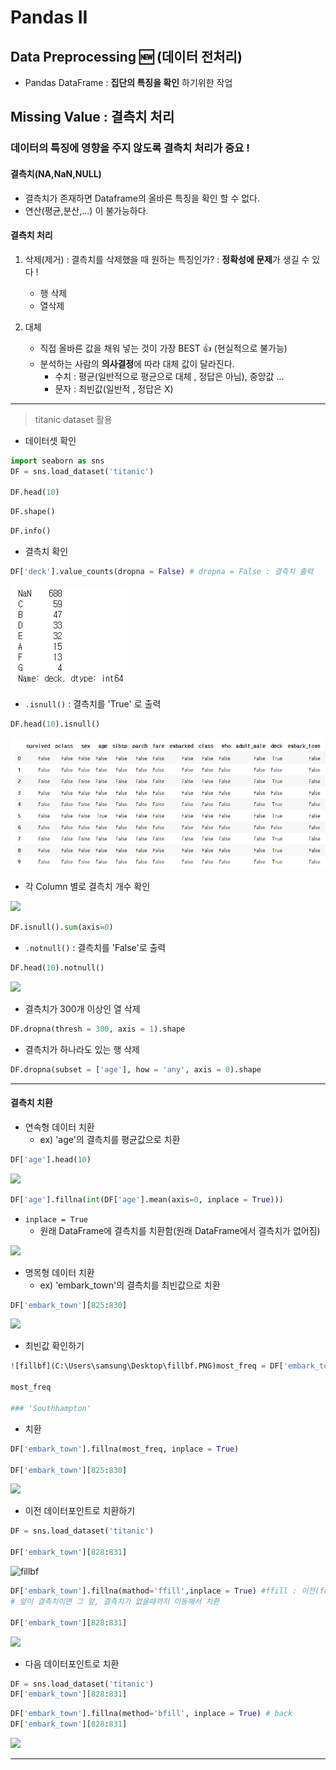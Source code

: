# Pandas II

## Data Preprocessing :new: (데이터 전처리)

* Pandas DataFrame : **집단의 특징을 확인** 하기위한 작업

## Missing Value : 결측치 처리

### **데이터의 특징에 영향을 주지 않도록** 결측치 처리가 중요 !

#### 결측치(NA,NaN,NULL)

* 결측치가 존재하면 Dataframe의 올바른 특징을 확인 할 수 없다.
* 연산(평균,분산,...) 이 불가능하다.

#### 결측치 처리

1. 삭제(제거) : 결측치를 삭제했을 때 원하는 특징인가? : **정확성에 문제**가 생길 수 있다 !
   * 행 삭제
   * 열삭제

2. 대체
   * 직접 올바른 값을 채워 넣는 것이 가장 BEST :thumbsup: (현실적으로 불가능)
   * 분석하는 사람의 **의사결정**에 따라 대체 값이 달라진다.
     * 수치 : 평균(일반적으로 평균으로 대체 , 정답은 아님), 중앙값 ...
     * 문자 : 최빈값(일반적 , 정답은 X)

---

> titanic dataset 활용

* 데이터셋 확인

```python
import seaborn as sns
DF = sns.load_dataset('titanic')

DF.head(10)
```

```python
DF.shape()
```

```python
DF.info()
```

* 결측치 확인

```python
DF['deck'].value_counts(dropna = False) # dropna = False : 결측치 출력
```

![](https://github.com/soowoong0329/TIL/blob/master/img/missing_data/dropnafalse.PNG?raw=true)

* `.isnull()` : 결측치를 'True' 로 출력

```python
DF.head(10).isnull()
```

![](https://github.com/soowoong0329/TIL/blob/master/img/missing_data/isnull.PNG?raw=true)

* 각 Column 별로 결측치 개수 확인

![](C:\Users\samsung\Desktop\axis.PNG)

```python
DF.isnull().sum(axis=0)
```

* `.notnull()` : 결측치를 'False'로 출력

```python
DF.head(10).notnull()
```

![](C:\Users\samsung\Desktop\notnull.PNG)

* 결측치가 300개 이상인 열 삭제

```python
DF.dropna(thresh = 300, axis = 1).shape
```

* 결측치가 하나라도 있는 행 삭제

```python
DF.dropna(subset = ['age'], how = 'any', axis = 0).shape
```

---

#### 결측치 치환

* 연속형 데이터 치환
  * ex) 'age'의 결측치를 평균값으로 치환

```python
DF['age'].head(10)
```

![](C:\Users\samsung\Desktop\agebefore.PNG)

```python
DF['age'].fillna(int(DF['age'].mean(axis=0, inplace = True)))
```

* `inplace = True`
  * 원래 DataFrame에 결측치를 치환함(원래 DataFrame에서 결측치가 없어짐)

![](C:\Users\samsung\Desktop\ageafter.PNG)

* 명목형 데이터 치환
  * ex) 'embark_town'의 결측치를 최빈값으로 치환

```python
DF['embark_town'][825:830]
```

![](C:\Users\samsung\Desktop\embarkbf.PNG)

* 최빈값 확인하기

```python
![fillbf](C:\Users\samsung\Desktop\fillbf.PNG)most_freq = DF['embark_town'].value_counts(dropna = True).idmax()

most_freq

### 'Southhampton'
```

* 치환

```python
DF['embark_town'].fillna(most_freq, inplace = True)

DF['embark_town'][825:830]
```

![](C:\Users\samsung\Desktop\embarkaf.PNG)

* 이전 데이터포인트로 치환하기

```python
DF = sns.load_dataset('titanic')

DF['embark_town'][828:831]
```

![]()![fillbf](C:\Users\samsung\Desktop\fillbf.PNG)

```python
DF['embark_town'].fillna(mathod='ffill',inplace = True) #ffill : 이전(forward) 데이터포인트로 치환
# 앞이 결측치이면 그 앞, 결측치가 없을때까지 이동해서 치환

DF['embark_town'][828:831]
```

![](C:\Users\samsung\Desktop\ffill.PNG)

* 다음 데이터포인트로 치환

```python
DF = sns.load_dataset('titanic')
DF['embark_town'][828:831]
```

```python
DF['embark_town'].fillna(method='bfill', inplace = True) # back
DF['embark_town'][828:831]
```

![](C:\Users\samsung\Desktop\bfill.PNG)

---


